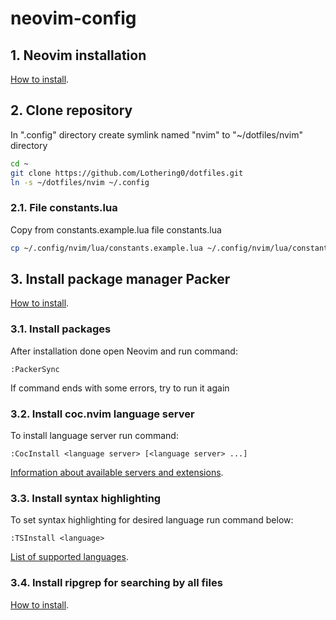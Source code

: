 # neovim-config

## 1. Neovim installation

[How to install](https://github.com/neovim/neovim/wiki/Installing-Neovim).

## 2. Clone repository

In ".config" directory create symlink named "nvim" to "~/dotfiles/nvim" directory

```sh
cd ~
git clone https://github.com/Lothering0/dotfiles.git
ln -s ~/dotfiles/nvim ~/.config
```

### 2.1. File constants.lua

Copy from constants.example.lua file constants.lua

```sh
cp ~/.config/nvim/lua/constants.example.lua ~/.config/nvim/lua/constants.lua
```

## 3. Install package manager Packer

[How to install](https://github.com/wbthomason/packer.nvim#quickstart).

### 3.1. Install packages

After installation done open Neovim and run command:

```
:PackerSync
```

If command ends with some errors, try to run it again

### 3.2. Install coc.nvim language server

To install language server run command:

```
:CocInstall <language server> [<language server> ...]
```

[Information about available servers and extensions](https://github.com/neoclide/coc.nvim/wiki/Insntall-coc.nvim#install-extensions-for-programming-languages-you-use-daily).

### 3.3. Install syntax highlighting

To set syntax highlighting for desired language run command below:

```
:TSInstall <language>
```

[List of supported languages](https://github.com/nvim-treesitter/nvim-treesitter#supported-languages).

### 3.4. Install ripgrep for searching by all files

[How to install](https://github.com/BurntSushi/ripgrep#installation).
